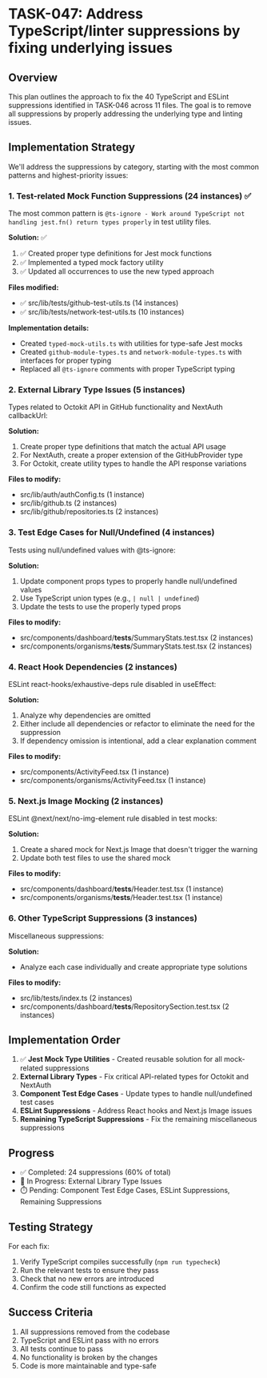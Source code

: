 # TASK-047: Address TypeScript/linter suppressions by fixing underlying issues

## Overview

This plan outlines the approach to fix the 40 TypeScript and ESLint suppressions identified in TASK-046 across 11 files. The goal is to remove all suppressions by properly addressing the underlying type and linting issues.

## Implementation Strategy

We'll address the suppressions by category, starting with the most common patterns and highest-priority issues:

### 1. Test-related Mock Function Suppressions (24 instances) ✅

The most common pattern is `@ts-ignore - Work around TypeScript not handling jest.fn() return types properly` in test utility files.

**Solution:** ✅
1. ✅ Created proper type definitions for Jest mock functions
2. ✅ Implemented a typed mock factory utility
3. ✅ Updated all occurrences to use the new typed approach

**Files modified:**
- ✅ src/lib/tests/github-test-utils.ts (14 instances)
- ✅ src/lib/tests/network-test-utils.ts (10 instances)

**Implementation details:**
- Created `typed-mock-utils.ts` with utilities for type-safe Jest mocks
- Created `github-module-types.ts` and `network-module-types.ts` with interfaces for proper typing
- Replaced all `@ts-ignore` comments with proper TypeScript typing

### 2. External Library Type Issues (5 instances)

Types related to Octokit API in GitHub functionality and NextAuth callbackUrl:

**Solution:**
1. Create proper type definitions that match the actual API usage
2. For NextAuth, create a proper extension of the GitHubProvider type
3. For Octokit, create utility types to handle the API response variations

**Files to modify:**
- src/lib/auth/authConfig.ts (1 instance)
- src/lib/github.ts (2 instances)
- src/lib/github/repositories.ts (2 instances)

### 3. Test Edge Cases for Null/Undefined (4 instances)

Tests using null/undefined values with @ts-ignore:

**Solution:**
1. Update component props types to properly handle null/undefined values
2. Use TypeScript union types (e.g., `| null | undefined`)
3. Update the tests to use the properly typed props

**Files to modify:**
- src/components/dashboard/__tests__/SummaryStats.test.tsx (2 instances)
- src/components/organisms/__tests__/SummaryStats.test.tsx (2 instances)

### 4. React Hook Dependencies (2 instances)

ESLint react-hooks/exhaustive-deps rule disabled in useEffect:

**Solution:**
1. Analyze why dependencies are omitted
2. Either include all dependencies or refactor to eliminate the need for the suppression
3. If dependency omission is intentional, add a clear explanation comment

**Files to modify:**
- src/components/ActivityFeed.tsx (1 instance)
- src/components/organisms/ActivityFeed.tsx (1 instance)

### 5. Next.js Image Mocking (2 instances)

ESLint @next/next/no-img-element rule disabled in test mocks:

**Solution:**
1. Create a shared mock for Next.js Image that doesn't trigger the warning
2. Update both test files to use the shared mock

**Files to modify:**
- src/components/dashboard/__tests__/Header.test.tsx (1 instance)
- src/components/organisms/__tests__/Header.test.tsx (1 instance)

### 6. Other TypeScript Suppressions (3 instances)

Miscellaneous suppressions:

**Solution:**
- Analyze each case individually and create appropriate type solutions

**Files to modify:**
- src/lib/tests/index.ts (2 instances)
- src/components/dashboard/__tests__/RepositorySection.test.tsx (2 instances)

## Implementation Order

1. ✅ **Jest Mock Type Utilities** - Created reusable solution for all mock-related suppressions
2. **External Library Types** - Fix critical API-related types for Octokit and NextAuth
3. **Component Test Edge Cases** - Update types to handle null/undefined test cases
4. **ESLint Suppressions** - Address React hooks and Next.js Image issues
5. **Remaining TypeScript Suppressions** - Fix the remaining miscellaneous suppressions

## Progress

- ✅ Completed: 24 suppressions (60% of total)
- 🔄 In Progress: External Library Type Issues
- ⏱️ Pending: Component Test Edge Cases, ESLint Suppressions, Remaining Suppressions

## Testing Strategy

For each fix:
1. Verify TypeScript compiles successfully (`npm run typecheck`)
2. Run the relevant tests to ensure they pass
3. Check that no new errors are introduced
4. Confirm the code still functions as expected

## Success Criteria

1. All suppressions removed from the codebase
2. TypeScript and ESLint pass with no errors
3. All tests continue to pass
4. No functionality is broken by the changes
5. Code is more maintainable and type-safe
